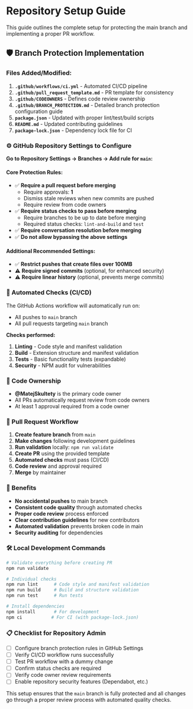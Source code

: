 # Repository Setup Guide

This guide outlines the complete setup for protecting the main branch and implementing a proper PR workflow.

## 🛡️ Branch Protection Implementation

### Files Added/Modified:

1. **`.github/workflows/ci.yml`** - Automated CI/CD pipeline
2. **`.github/pull_request_template.md`** - PR template for consistency
3. **`.github/CODEOWNERS`** - Defines code review ownership
4. **`.github/BRANCH_PROTECTION.md`** - Detailed branch protection configuration guide
5. **`package.json`** - Updated with proper lint/test/build scripts
6. **`README.md`** - Updated contributing guidelines
7. **`package-lock.json`** - Dependency lock file for CI

### ⚙️ GitHub Repository Settings to Configure

**Go to Repository Settings → Branches → Add rule for `main`:**

#### Core Protection Rules:
- ✅ **Require a pull request before merging**
  - Require approvals: **1**
  - Dismiss stale reviews when new commits are pushed
  - Require review from code owners
- ✅ **Require status checks to pass before merging**
  - Require branches to be up to date before merging
  - Required status checks: `lint-and-build` and `test`
- ✅ **Require conversation resolution before merging**
- ✅ **Do not allow bypassing the above settings**

#### Additional Recommended Settings:
- ✅ **Restrict pushes that create files over 100MB**
- ⚠️ **Require signed commits** (optional, for enhanced security)
- ⚠️ **Require linear history** (optional, prevents merge commits)

### 🔄 Automated Checks (CI/CD)

The GitHub Actions workflow will automatically run on:
- All pushes to `main` branch
- All pull requests targeting `main` branch

**Checks performed:**
1. **Linting** - Code style and manifest validation
2. **Build** - Extension structure and manifest validation  
3. **Tests** - Basic functionality tests (expandable)
4. **Security** - NPM audit for vulnerabilities

### 👥 Code Ownership

- **@MatejSkultety** is the primary code owner
- All PRs automatically request review from code owners
- At least 1 approval required from a code owner

### 📝 Pull Request Workflow

1. **Create feature branch** from `main`
2. **Make changes** following development guidelines
3. **Run validation** locally: `npm run validate`
4. **Create PR** using the provided template
5. **Automated checks** must pass (CI/CD)
6. **Code review** and approval required
7. **Merge** by maintainer

### 🚀 Benefits

- **No accidental pushes** to main branch
- **Consistent code quality** through automated checks
- **Proper code review** process enforced
- **Clear contribution guidelines** for new contributors
- **Automated validation** prevents broken code in main
- **Security auditing** for dependencies

### 🛠️ Local Development Commands

```bash
# Validate everything before creating PR
npm run validate

# Individual checks
npm run lint      # Code style and manifest validation
npm run build     # Build and structure validation  
npm run test      # Run tests

# Install dependencies
npm install       # For development
npm ci           # For CI (with package-lock.json)
```

### 📋 Checklist for Repository Admin

- [ ] Configure branch protection rules in GitHub Settings
- [ ] Verify CI/CD workflow runs successfully
- [ ] Test PR workflow with a dummy change
- [ ] Confirm status checks are required
- [ ] Verify code owner review requirements
- [ ] Enable repository security features (Dependabot, etc.)

This setup ensures that the `main` branch is fully protected and all changes go through a proper review process with automated quality checks.